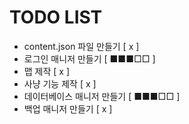 # TODO LIST

- content.json 파일 만들기 [ x ]
- 로그인 매니저 만들기 [ ■■■□□ ]
- 맵 제작 [ x ]
- 사냥 기능 제작 [ x ]
- 데이터베이스 매니저 만들기 [ ■■■□□ ]
- 백업 매니저 만들기 [ x ]
